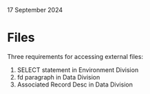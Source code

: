 17 September 2024

# Files

Three requirements for accessing external files:
1. SELECT statement in Environment Division
2. fd paragraph in Data Division
3. Associated Record Desc in Data Division

